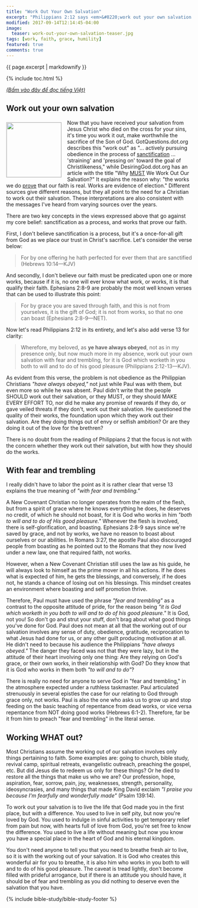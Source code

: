```yaml
---
title: "Work Out Your Own Salvation"
excerpt: "Philippians 2:12 says <em>&#8220;work out your own salvation with fear and trembling&#8221;</em>, and Christians roll up their sleeves to get busy. And more than just getting busy, they do it with fear and trembling, too. This article will show that traditional interpretations of <em>&#8220;work out&#8221;</em> and <em>&#8220;fear and trembling&#8221;</em> are problematic and incongruous with the rest of Scriptures."
modified: 2017-09-14T12:14:45-04:00
image:
  teaser: work-out-your-own-salvation-teaser.jpg
tags: [work, faith, grace, humility] 
featured: true
comments: true
---
```

 
{{ page.excerpt | markdownify }}

{% include toc.html %}

<a href="{{ site.url }}{% post_url 2017-10-12-Work-Out-Your-Own-Salvation-Viet %}"><em>(Bấm vào đây để đọc tiếng Việt)</em></a>

## Work out your own salvation
<img alt src="{{ site.url }}/assets/images/work-out-your-own-salvation-teaser.jpg" style="border: 1px solid #cccccc; margin: 7px 15px 0px 0px; max-width: 100%; height: 148px; padding: 0px; float: left;">
Now that you have received your salvation from Jesus Christ who died on the cross for your sins, it's time you work it out, make worthwhile the sacrifice of the Son of God. GotQuestions.dot.org describes this "work out" as "... actively pursuing obedience in the process of <u>sanctification</u> ... 'straining' and 'pressing on' toward the goal of Christlikeness," while DesiringGod.dot.org has an article with the title "Why <u>MUST</u> We Work Out Our Salvation?" It explains the reason why: "the works we do <u>prove</u> that our faith is real. Works are evidence of election." Different sources give different reasons, but they all point to the need for a Christian to work out their salvation. These interpretations are also consistent with the messages I've heard from varying sources over the years.

There are two key concepts in the views expressed above that go against my core belief: sanctification as a process, and works that prove our faith. 

First, I don't believe sanctification is a process, but it's a once-for-all gift from God as we place our trust in Christ's sacrifice. Let's consider the verse below:

> For by one offering he hath perfected for ever them that are sanctified (Hebrews 10:14&mdash;KJV)

And secondly, I don't believe our faith must be predicated upon one or more works, because if it is, no one will ever know what work, or works, it is that qualify their faith. Ephesians 2:8-9 are probably the most well known verses that can be used to illustrate this point:

> For by grace you are saved through faith, and this is not from yourselves, it is the gift of God; it is not from works, so that no one can boast (Ephesians 2:8-9&mdash;NET).

Now let's read Philippians 2:12 in its entirety, and let's also add verse 13 for clarity:

> Wherefore, my beloved, as <strong>ye have always obeyed</strong>, not as in my presence only, but now much more in my absence, work out your own salvation with fear and trembling, for it is God which worketh in you both to will and to do of his good pleasure (Philippians 2:12-13&mdash;KJV).

As evident from this verse, the problem is not obedience as the Philippian Christians *"have always obeyed,"* not just while Paul was with them, but even more so while he was absent. Paul didn't write that the people SHOULD work out their salvation, or they MUST, or they should MAKE EVERY EFFORT TO, nor did he make any promise of rewards if they do, or gave veiled threats if they don't, work out their salvation. He questioned the quality of their works, the foundation upon which they work out their salvation. Are they doing things out of envy or selfish ambition? Or are they doing it out of the love for the brethren?

There is no doubt from the reading of Philippians 2 that the focus is not with the concern whether they work out their salvation, but with how they should do the works.

## With fear and trembling
I really didn't have to labor the point as it is rather clear that verse 13 explains the true meaning of  *"with fear and trembling."*

A New Covenant Christian no longer operates from the realm of the flesh, but from a spirit of grace where he knows everything he does, he deserves no credit, of which he should not boast, for it is God who works in him *"both to will and to do of His good pleasure."* Whenever the flesh is involved, there is self-glorification, and boasting. Ephesians 2:8-9 says since we're saved by grace, and not by works, we have no reason to boast about ourselves or our abilities. In Romans 3:27, the apostle Paul also discouraged people from boasting as he pointed out to the Romans that they now lived under a new law, one that required faith, not works.

However, when a New Covenant Christian still uses the law as his guide, he will always look to himself as the prime mover in all his actions. If he does what is expected of him, he gets the blessings, and conversely, if he does not, he stands a chance of losing out on his blessings. This mindset creates an environment where boasting and self promotion thrive.

Therefore, Paul must have used the phrase *"fear and trembling"* as a contrast to the opposite attitude of pride, for the reason being *"it is God which worketh in you both to will and to do of his good pleasure."*  It is God, not you! So don't go and strut your stuff, don't brag about what good things you've done for God. Paul does not mean at all that the working out of our salvation involves any sense of duty, obedience, gratitude, reciprocation to what Jesus had done for us, or any other guilt producing motivation at all. He didn't need to because his audience the Philippians *"have always obeyed."* The danger they faced was not that they were lazy, but in the attitude of their heart involving only one thing: Are they relying on God's grace, or their own works, in their relationship with God? Do they know that it is God who works in them both *"to will and to do"*? 

There is really no need for anyone to serve God in "fear and trembling," in the atmosphere expected under a ruthless taskmaster. Paul articulated strenuously in several epistles the case for our relating to God through grace only, not works. Paul is also the one who asks us to grow up and stop feeding on the basic teaching of repentance from dead works, or vice versa repentance from NOT doing good works (Hebrews 6:1-2). Therefore, far be it from him to preach "fear and trembling" in the literal sense.

## Working WHAT out?
Most Christians assume the working out of our salvation involves only things pertaining to faith. Some examples are: going to church, bible study, revival camp, spiritual retreats, evangelistic outreach, preaching the gospel, etc. But did Jesus die to redeem us only for these things? Or he died to restore all the things that make us who we are? Our profession, hope, aspiration, fear, sorrow, pain, joy, weaknesses, strength, personality, ideosyncrasies, and many things that made King David exclaim *"I praise you because I'm fearfully and wonderfully made"* (Psalm 139:14).

To work out your salvation is to live the life that God made you in the first place, but with a difference. You used to live in self pity, but now you're loved by God. You used to indulge in sinful activities to get temporary relief from pain but now, with hearts full of love from God, you're set free to know the difference. You used to live a life without meaning but now you know you have a special place in the heart of God and his eternal kingdom.

You don't need anyone to tell you that you need to breathe fresh air to live, so it is with the working out of your salvation. It is God who creates this wonderful air for you to breathe, it is also him who works in you both to will and to do of his good pleasure. The caveat is tread lightly, don't become filled with prideful arrogance, but if there is an attitude you should have, it should be of fear and trembling as you did nothing to deserve even the salvation that you have.

{% include bible-study/bible-study-footer %}